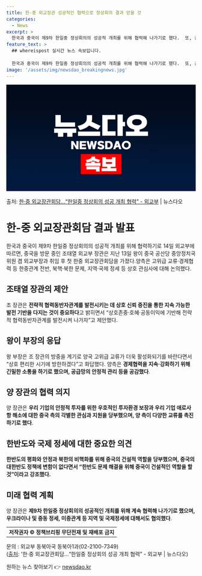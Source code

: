 ```yaml
---
title: 한·중 외교장관 성공적인 협력으로 정상회의 결과 얻을 것
categories:
  - News
excerpt: >
  한국과 중국이 제9차 한일중 정상회의의 성공적 개최를 위해 협력해 나가기로 했다.  또, 공급망 안정적 관리…
feature_text: >
  ## whereispost 실시간 뉴스 속보입니다.

  한국과 중국이 제9차 한일중 정상회의의 성공적 개최를 위해 협력해 나가기로 했다.  또, 공급망 안정적 관리…
image: '/assets/img/newsdao_breakingnews.jpg'
---
```


![뉴스다오 속보](/assets/img/newsdao_breakingnews.jpg)

<p>출처: <a href="https://newsdao.kr/3816" rel="dofollow">한·중 외교장관회담…“한일중 정상회의 성공 개최 협력” - 외교부</a> | 뉴스다오</p>

<h1>한-중 외교장관회담 결과 발표</h1>
<p data-ke-size="size16">한국과 중국이 제9차 한일중 정상회의의 성공적 개최를 위해 협력하기로 14일 외교부에 따르면, 중국을 방문 중인 조태열 외교부 장관은 지난 13일 왕이 중국 공산당 중앙정치국 위원 겸 외교부장과 취임 후 첫 한중 외교장관회담을 가졌다.양측은 고위급 교류·경제협력 등 한중관계 전반, 북핵·북한 문제, 지역·국제 정세 등 상호 관심사에 대해 논의했다.</p>

<h2 data-ke-size="size26">조태열 장관의 제안</h2>
<p data-ke-size="size16">조 장관은 <b>전략적 협력동반자관계를 발전시키는 데 상호 신뢰 증진을 통한 지속 가능한 발전 기반을 다지는 것이 중요하다</b>고 밝히면서 “상호존중·호혜·공동이익에 기반해 전략적 협력동반자관계를 발전시켜 나가자”고 제안했다.</p>

<h2 data-ke-size="size26">왕이 부장의 응답</h2>
<p data-ke-size="size16">왕 부장은 조 장관의 방중을 계기로 양국 고위급 교류가 더욱 활성화되기를 바란다면서 “상호 편리한 시기에 방한하겠다”고 화답했다. 양측은 <b>경제협력을 지속·강화하기 위해 긴밀한 소통을 하기로 했으며, 공급망의 안정적 관리 등을 공감했다</b>.</p>

<h2 data-ke-size="size26">양 장관의 협력 의지</h2>
<p data-ke-size="size16">양 장관은 <b>우리 기업의 안정적 투자를 위한 우호적인 투자환경 보장과 우리 기업 애로사항 해소에 대한 중국 측의 각별한 관심과 지원을 당부했으며, 양 측이 다양한 교류를 촉진하기로 했다</b>.</p>

<h2 data-ke-size="size26">한반도와 국제 정세에 대한 중요한 의견</h2>
<p data-ke-size="size16"><b>한반도의 평화와 안정과 북한의 비핵화를 위해 중국의 건설적 역할을 당부했으며, 중국의 대한반도 정책에 변함이 없다면서 “한반도 문제 해결을 위해 중국이 건설적인 역할을 할 것”이라고 강조했다.</b></p>

<h2 data-ke-size="size26">미래 협력 계획</h2>
<p data-ke-size="size16">양 장관은 <b>제9차 한일중 정상회의의 성공적인 개최를 위해 계속 협력해 나가기로 했으며, 우크라이나 및 중동 정세, 미중관계 등 지역 및 국제정세에 대해서도 협의했다</b>.</p>

<table>
	<tbody>
		<tr>
			<td style="text-align: center; height: 17px;"><b>저작권자 © 정책브리핑 무단전재 및 재배포 금지</b></td>
		</tr>
	</tbody>
</table>
<p>문의 : 외교부 동북아국 동북아1과(02-2100-7349)  <br>(<a href="https://newsdao.kr/3816">출처</a>: '한·중 외교장관회담…“한일중 정상회의 성공 개최 협력” - 외교부 | 뉴스다오)</p> 

원하는 뉴스 찾아보기 👉 <a href="https://newsdao.kr" rel="dofollow">newsdao.kr</a>


